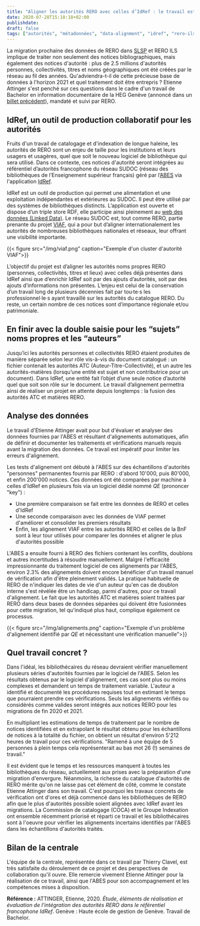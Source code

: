 ```yaml
---
title: "Aligner les autorités RERO avec celles d’IdRef : le travail est en cours"
date: 2020-07-28T15:10:18+02:00
publishdate:
draft: false
tags: ["autorités", "métadonnées", "data-alignment", "idref", "rero-ils", "slsp"]
---
```


La migration prochaine des données de RERO dans [SLSP][1] et RERO ILS implique de traiter non seulement des notices bibliographiques, mais également des notices d'autorité : plus de 2.5 millions d'autorités personnes, collectivités, titres et noms géographiques ont été créées par le réseau  au fil des années. Qu'adviendra-t-il de cette précieuse base de données à l'horizon 2021 et quel traitement doit être entrepris ? Etienne Attinger s'est penché sur ces questions dans le cadre d'un travail de Bachelor en information documentaire de la HEG Genève (annoncé dans un [billet précédent](/vers-l-integration-des-autorites-rero-dans-le-referentiel-francophone-idref/)), mandaté et suivi par RERO.

<!--more-->

## IdRef, un outil de production collaboratif pour les autorités

Fruits d'un travail de catalogage et d'indexation de longue haleine, les autorités de RERO sont un enjeu de taille pour les institutions et leurs usagers et usagères, quel que soit le nouveau logiciel de bibliothèque qui sera utilisé. Dans ce contexte, ces notices d'autorité seront intégrées au référentiel d’autorités francophone du réseau SUDOC (réseau des bibliothèques de l’Enseignement supérieur français) géré par l’[ABES](2) via l'application [IdRef][3].

IdRef est un outil de production qui permet une alimentation et une exploitation indépendantes et extérieures au SUDOC. Il peut être utilisé par des systèmes de bibliothèques distincts. L’application est ouverte et dispose d’un triple store RDF, elle participe ainsi pleinement au [web des données (Linked Data)][4]. Le réseau SUDOC est, tout comme RERO, partie prenante du projet [VIAF][5], qui a pour but d’aligner internationalement les autorités de nombreuses bibliothèques nationales et réseaux, leur offrant une visibilité importante.

{{< figure src="/img/viaf.png" caption="Exemple d'un cluster d'autorité VIAF">}}

L’objectif du projet est d’aligner les autorités noms propres RERO (personnes, collectivités, titres et lieux) avec celles déjà présentes dans IdRef ainsi que d’enrichir IdRef soit par des ajouts d’autorités, soit par des ajouts d’informations non présentes. L’enjeu est celui de la conservation d’un travail long de plusieurs décennies fait par tou·te·s les professionnel·le·s ayant travaillé sur les autorités du catalogue RERO. Du reste, un certain nombre de ces notices sont d’importance régionale et/ou patrimoniale.

## En finir avec la double saisie pour les “sujets” noms propres et les “auteurs”

Jusqu’ici les autorités personnes et collectivités RERO étaient produites de manière séparée selon leur rôle vis-à-vis du document catalogué : un fichier contenait les autorités ATC (Auteur-Titre-Collectivité), et un autre les autorités-matières (lorsqu’une entité est sujet et non contributrice pour un document). Dans IdRef, une entité fait l’objet d’une seule notice d’autorité quel que soit son rôle sur le document. Le travail d’alignement permettra ainsi de réaliser un projet en attente depuis longtemps : la fusion des autorités ATC et matières RERO.

## Analyse des données

Le travail d'Etienne Attinger avait pour but d'évaluer et analyser des données fournies par l'ABES et résultant d'alignements automatiques, afin de définir et documenter les traitements et vérifications manuels requis avant la migration des données. Ce travail est impératif pour limiter les erreurs d'alignement.

Les tests d'alignement ont débuté à l'ABES sur des échantillons d'autorités "personnes" permanentes fournis par RERO : d'abord 10'000, puis 80'000, et enfin 200'000 notices. Ces données ont été comparées par machine à celles d'IdRef en plusieurs fois via un logiciel dédié nommé _QE_ (prononcer "key") : 
- Une première comparaison se fait entre les données de RERO et celles d'IdRef
- Une seconde comparaison avec les données de VIAF permet d'améliorer et consolider les premiers résultats
- Enfin, les alignement VIAF entre les autorités RERO et celles de la BnF sont à leur tour utilisés pour comparer les données et aligner le plus d'autorités possible

L'ABES a ensuite fourni à RERO des fichiers contenant les conflits, doublons et autres incertitudes à résoudre manuellement. Malgré l'efficacité impressionnante du traitement logiciel de ces alignements par l'ABES, environ 2.3% des alignements doivent encore bénéficier d'un travail manuel de vérification afin d'être pleinement validés. La pratique habituelle de RERO de n'indiquer les dates de vie d'un auteur qu'en cas de doublon interne s'est révélée être un handicap, parmi d'autres, pour ce travail d'alignement. Le fait que les autorités ATC et matières soient traitées par RERO dans deux bases de données séparées qui doivent être fusionnées pour cette migration, tel qu'indiqué plus haut, complique également ce processus.

{{< figure src="/img/alignements.png" caption="Exemple d'un problème d'alignement identifié par _QE_ et nécessitant une vérification manuelle">}}

## Quel travail concret ?

Dans l'idéal, les bibliothécaires du réseau devraient vérifier manuellement plusieurs séries d'autorités fournies par le logiciel de l'ABES. Selon les résultats obtenus par le logiciel d'alignement, ces cas sont plus ou moins complexes et demandent un temps de traitement variable. L'auteur a identifié et documenté les procédures requises tout en estimant le temps que pourraient prendre ces vérifications. Seuls les alignements vérifiés ou considérés comme valides seront intégrés aux notices RERO pour les migrations de fin 2020 et 2021.

En multipliant les estimations de temps de traitement par le nombre de notices identifiées et en extrapolant le résultat obtenu pour les échantillons de notices à la totalité du fichier, on obtient un résultat d'environ 5'212 heures de travail pour ces vérifications. "Ramené à une équipe de 5 personnes à plein temps cela représenterait au bas mot 26 (!) semaines de travail."

Il est évident que le temps et les ressources manquent à toutes les bibliothèques du réseau, actuellement aux prises avec la préparation d'une migration d'envergure. Néanmoins, la richesse du catalogue d'autorités de RERO mérite qu'on ne laisse pas cet élément de côté, comme le constate Etienne Attinger dans son travail. C'est pourquoi les travaux concrets de vérification ont d'ores et déjà commencé dans les bibliothèques de RERO afin que le plus d'autorités possible soient alignées avec IdRef avant les migrations. La Commission de catalogage (COCA) et le Groupe Indexation ont ensemble récemment priorisé et réparti ce travail et les bibliothécaires sont à l'oeuvre pour vérifier les alignements incertains identifiés par l'ABES dans les échantillons d'autorités traités.

## Bilan de la centrale

L'équipe de la centrale, représentée dans ce travail par Thierry Clavel, est très satisfaite du déroulement de ce projet et des perspectives de collaboration qu'il ouvre. Elle remercie vivement Etienne Attinger pour la réalisation de ce travail, ainsi que l'ABES pour son accompagnement et les compétences mises à disposition.

__Référence :__ ATTINGER, Etienne, 2020. _Étude, éléments de réalisation et évaluation de l’intégration des autorités RERO dans le référentiel francophone IdRef_. Genève : Haute école de gestion de Genève. Travail de Bachelor.

[1]: https://slsp.ch/
[2]: http://www.ABES.fr/Autorites-et-referentiels/IdRef-Identifiants-et-Referentiels
[3]: https://www.idref.fr/
[4]: https://fr.wikipedia.org/wiki/Web_des_données
[5]: https://viaf.org/